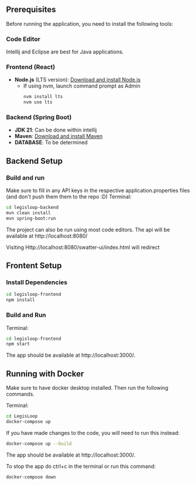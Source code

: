 ## Prerequisites

Before running the application, you need to install the following tools:

### Code Editor
Intellij and Eclipse are best for Java applications. 

### Frontend (React)
- **Node.js** (LTS version): [Download and install Node.js](https://nodejs.org/)
  - If using nvm, launch command prompt as Admin
    ```bash
    nvm install lts
    nvm use lts
    ```
### Backend (Spring Boot)
- **JDK 21**: Can be done within intellij
- **Maven**: [Download and install Maven](https://maven.apache.org/install.html)
- **DATABASE**: To be determined 

## Backend Setup
### Build and run 
Make sure to fill in any API keys in the respective application.properties files (and don't push them them to the repo :D)
Terminal: 
```bash
cd legisloop-backend
mvn clean install
mvn spring-boot:run
```
The project can also be run using most code editors. The api will be available at http://localhost:8080/

Visiting Http://localhost:8080/swatter-ui/index.html will redirect 

## Frontent Setup 
### Install Dependencies
```bash
cd legisloop-frontend
npm install
```
### Build and Run
Terminal: 
```bash
cd legisloop-frontend
npm start
```

The app should be available at http://localhost:3000/.

## Running with Docker 

Make sure to have docker desktop installed. Then run the following commands. 

Terminal: 
```bash
cd LegisLoop
docker-compose up
```

If you have made changes to the code, you will need to run this instead: 
```bash
docker-compose up --build 
```
The app should be available at http://localhost:3000/.

To stop the app do ctrl+c in the terminal or run this command: 
```bash
docker-compose down
```
